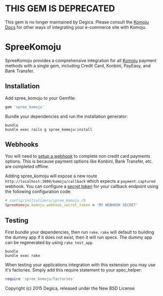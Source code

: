 # THIS GEM IS DEPRECATED

This gem is no longer maintained by Degica. Please consult the [Komoju Docs](https://docs.komoju.com) for other ways of integrating your e-commerce site with Komoju.

SpreeKomoju
===========

SpreeKomoju provides a comprehensive integration for all [Komoju](https://docs.komoju.com) payment methods with a single gem, including Credit Card, Konbini, PayEasy, and Bank Transfer.

Installation
------------

Add spree_komoju to your Gemfile:

```ruby
gem 'spree_komoju'
```

Bundle your dependencies and run the installation generator:

```shell
bundle
bundle exec rails g spree_komoju:install
```

Webhooks
--------

You will need to [setup a webhook](https://docs.komoju.com/api/webhooks) to complete non credit card
payments options. This is because payment options like Konbini, Bank Transfer, etc. are completed offline.

Adding spree_komoju will expose a new route `http://localhost:3000/komoju/callback` which expects
a `payment.captured` webhook. You can configure a [secret token](https://docs.komoju.com/api/webhooks#secret_token)
for your callback endpoint using the following configuration code:

```ruby
# config/initializers/spree_komoju.rb
SpreeKomoju.komoju_webhook_secret_token = 'MY WEBHOOK SECRET'
```

Testing
-------

First bundle your dependencies, then run `rake`. `rake` will default to building the dummy app if it does not exist, then it will run specs. The dummy app can be regenerated by using `rake test_app`.

```shell
bundle
bundle exec rake
```

When testing your applications integration with this extension you may use it's factories.
Simply add this require statement to your spec_helper:

```ruby
require 'spree_komoju/factories'
```

Copyright (c) 2015 Degica, released under the New BSD License
